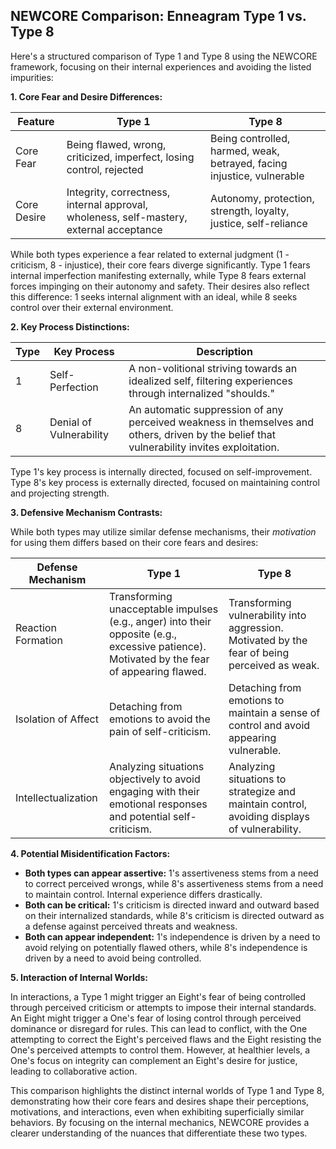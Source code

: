 ## NEWCORE Comparison: Enneagram Type 1 vs. Type 8

Here's a structured comparison of Type 1 and Type 8 using the NEWCORE framework, focusing on their internal experiences and avoiding the listed impurities:

**1. Core Fear and Desire Differences:**

| Feature        | Type 1                                      | Type 8                                         |
|----------------|---------------------------------------------|-------------------------------------------------|
| Core Fear      | Being flawed, wrong, criticized, imperfect, losing control, rejected | Being controlled, harmed, weak, betrayed, facing injustice, vulnerable |
| Core Desire    | Integrity, correctness, internal approval, wholeness, self-mastery, external acceptance | Autonomy, protection, strength, loyalty, justice, self-reliance |

While both types experience a fear related to external judgment (1 - criticism, 8 - injustice), their core fears diverge significantly. Type 1 fears internal imperfection manifesting externally, while Type 8 fears external forces impinging on their autonomy and safety.  Their desires also reflect this difference: 1 seeks internal alignment with an ideal, while 8 seeks control over their external environment.

**2. Key Process Distinctions:**

| Type | Key Process              | Description                                                                       |
|------|--------------------------|-----------------------------------------------------------------------------------|
| 1    | Self-Perfection          | A non-volitional striving towards an idealized self, filtering experiences through internalized "shoulds." |
| 8    | Denial of Vulnerability | An automatic suppression of any perceived weakness in themselves and others, driven by the belief that vulnerability invites exploitation. |

Type 1's key process is internally directed, focused on self-improvement.  Type 8's key process is externally directed, focused on maintaining control and projecting strength.

**3. Defensive Mechanism Contrasts:**

While both types may utilize similar defense mechanisms, their *motivation* for using them differs based on their core fears and desires:

| Defense Mechanism | Type 1                                                                  | Type 8                                                                     |
|-------------------|---------------------------------------------------------------------------|--------------------------------------------------------------------------|
| Reaction Formation | Transforming unacceptable impulses (e.g., anger) into their opposite (e.g., excessive patience).  Motivated by the fear of appearing flawed. | Transforming vulnerability into aggression. Motivated by the fear of being perceived as weak. |
| Isolation of Affect | Detaching from emotions to avoid the pain of self-criticism.                | Detaching from emotions to maintain a sense of control and avoid appearing vulnerable. |
| Intellectualization | Analyzing situations objectively to avoid engaging with their emotional responses and potential self-criticism. | Analyzing situations to strategize and maintain control, avoiding displays of vulnerability. |


**4. Potential Misidentification Factors:**

* **Both types can appear assertive:**  1's assertiveness stems from a need to correct perceived wrongs, while 8's assertiveness stems from a need to maintain control.  Internal experience differs drastically.
* **Both can be critical:** 1's criticism is directed inward and outward based on their internalized standards, while 8's criticism is directed outward as a defense against perceived threats and weakness.
* **Both can appear independent:** 1's independence is driven by a need to avoid relying on potentially flawed others, while 8's independence is driven by a need to avoid being controlled.

**5. Interaction of Internal Worlds:**

In interactions, a Type 1 might trigger an Eight's fear of being controlled through perceived criticism or attempts to impose their internal standards.  An Eight might trigger a One's fear of losing control through perceived dominance or disregard for rules. This can lead to conflict, with the One attempting to correct the Eight's perceived flaws and the Eight resisting the One's perceived attempts to control them.  However, at healthier levels,  a One's focus on integrity can complement an Eight's desire for justice, leading to collaborative action.

This comparison highlights the distinct internal worlds of Type 1 and Type 8, demonstrating how their core fears and desires shape their perceptions, motivations, and interactions, even when exhibiting superficially similar behaviors. By focusing on the internal mechanics, NEWCORE provides a clearer understanding of the nuances that differentiate these two types.
